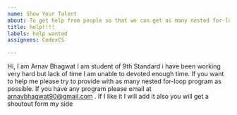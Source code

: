 ```yaml
---
name: Show Your Talent
about: To get help from people so that we can get as many nested for-loop as possible.
title: help!!!!
labels: help wanted
assignees: CodexCS

---
```


Hi, I am Arnav Bhagwat I am student of 9th Standard i have been working very hard but lack of time I am unable to devoted enough time. If you want to help me please try to provide with as many nested for-loop program as possible.
If you have any program please email at arnavbhagwat90@gmail.com . If I like it I will add it also you will get a shoutout form my side
